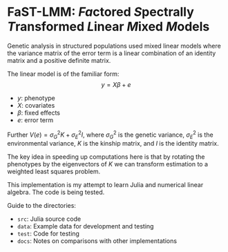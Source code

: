 # FaST-LMM: *Fa*ctored *S*pectrally *T*ransformed *L*inear *M*ixed *M*odels

Genetic analysis in structured populations used mixed linear models
where the variance matrix of the error term is a linear combination of
an identity matrix and a positive definite matrix.

The linear model is of the familiar form: $$y = X \beta + e$$

- $y$: phenotype
- $X$: covariates
- $\beta$: fixed effects
- $e$: error term

 Further $V(e) = \sigma_G^2 K + \sigma_E^2 I$, where $\sigma_G^2$ is
 the genetic variance, $\sigma_E^2$ is the environmental variance, $K$
 is the kinship matrix, and $I$ is the identity matrix.

The key idea in speeding up computations here is that by rotating the
phenotypes by the eigenvectors of $K$ we can transform estimation to a
weighted least squares problem.

This implementation is my attempt to learn Julia and numerical linear
algebra.  The code is being tested.

Guide to the directories:

- `src`: Julia source code
- `data`: Example data for development and testing
- `test`: Code for testing
- `docs`: Notes on comparisons with other implementations
